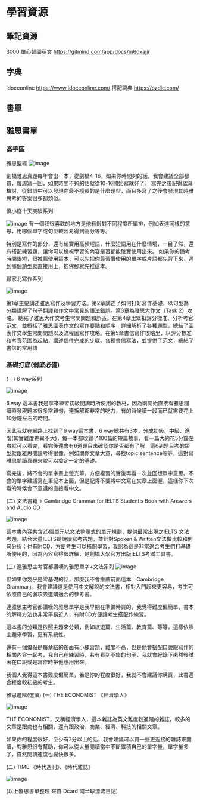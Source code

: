 #  學習資源
## 筆記資源

3000 單心智圖英文 https://gitmind.com/app/docs/m6dkajir

## 字典
ldoceonline https://www.ldoceonline.com/
搭配詞典 https://ozdic.com/

## 書單

## 雅思書單

### 高手區

雅思聖經
![image](https://github.com/PicassoEason/learning_note/assets/87004138/026f1c96-4032-40af-9230-d81fc752eb57)

劍橋雅思真題每年會出一本，從劍橋4-16，如果你時間夠的話，我會建議全部都買，每周寫一回，如果時間不夠的話就從10-16開始寫就好了。
寫完之後記得認真檢討，從錯誤中可以發現你最不擅長的是什麼題型，而且多寫了之後會發現其時雅思考的答案很多都類似。

 慎小嶷十天突破系列
 
 ![image](https://github.com/PicassoEason/learning_note/assets/87004138/8250390b-e968-447f-85db-941c7582d31b)
有一個我很喜歡的地方是他有針對不同程度所編排，例如表達同樣的意思，用哪個單字或句型較容易得到高分等等。

特別是寫作的部分，還有超實用高頻短語，什麼短語用在什麼情境，一目了然，還有搭配練習題，讓你可以檢視學習的內容是否都能確實使用出來。
如果你的備考時間很短，很推薦使用這本，可以先把你最習慣使用的單字或片語都先背下來，遇到哪個題型就直接用上，抱佛腳就先推這本。

顧家北寫作系列

![image](https://github.com/PicassoEason/learning_note/assets/87004138/d90ad3ce-c097-432a-bd59-8c2c992be8c0)

第1章主要講述雅思寫作及學習方法。第2章講述了如何打好寫作基礎，以句型為分類講解了句子翻譯和作文中常見的語法錯誤。第3章為雅思大作文（Task 2）攻略。
總結了雅思大作文考生常問問題和誤區。在第4章里緊扣評分標准、分析考官范文，並概括了雅思圖表作文的寫作要點和順序，詳細解析了各種題型，總結了圖表作文學生常問問題以及流程圖寫作攻略。在第5章書信寫作攻略里，以評分標准和考官范圍為起點，講述信件完成的步驟、各種書信寫法，並提供了范文，總結了書信的常用語

### 基礎打底(弱底必備)
(一) 6 way系列

![image](https://github.com/PicassoEason/learning_note/assets/87004138/93819101-d668-4b20-8489-773eeeba9175)

6 way 這本書我是拿來練習初級閱讀時所使用的教材，因為剛開始直接看雅思閱讀時發現題本很多常難句，連拆解都非常的吃力，有的時候讀一段而已就需要花上10分鐘左右的時間。

因此我就在網路上找到了6 way這本書，6 way總共有3本，分成初級、中級、進階(其實難度差異不大)，每一本都收錄了100篇的短篇故事，看一篇大約花5分鐘左右就可以看完，看完後還會有6道題目來確認你是否都有了解，這6到題目考的類型就跟雅思閱讀考得很像，例如問你文章大意，尋找topic sentence等等，這對寫雅思閱讀真題來說可以奠定一定的基礎。
 
寫完後，將不會的單字畫上螢光筆，方便複習的實後再看一次並回想單字意思。不會的單字建議寫在筆記本上面，但是記得不要將中文寫在文章上面喔，這樣你下次看的時候會下意識的直接看中文。

(二) 文法書籍→ Cambridge Grammar for IELTS Student’s Book with Answers and Audio CD

![image](https://github.com/PicassoEason/learning_note/assets/87004138/65b38033-b8f0-45f9-b63f-d73e79b7e126)

這本書內容共含25個單元以文法整理式的單元規劃，提供最常出現之IELTS 文法考題，結合大量IELTS聽說讀寫考古題，並針對Spoken & Written文法做比較和例句分析；也有附CD，方便考生可以搭配學習，我認為這是非常適合考生們打基礎所使用的，因為內容寫得很詳細，是劍橋大學官方出版IELTS考試工具書。

(三) 連雅思主考官都讚嘆的雅思單字+文法系列
![image](https://github.com/PicassoEason/learning_note/assets/87004138/95bf8b7f-4ebd-4f75-b57f-9d71a9ade079)

但如果你幾乎是零基礎的話，那麼我不會推薦前面這本「Cambridge Grammar」，我會建議還是使用中文解說的文法書，相對入門起來更容易，考生可依照自己的弱項去選購適合的參考書。

連雅思主考官都讚嘆的雅思單字是我早期在準備時買的，我覺得難度偏簡單，書本的解釋方法也非常平易近人，有附CD方便讓考生搭配作練習。

這本書的分類是依照主題來分類，例如旅遊篇、生活篇、教育篇、等等，這樣依照主題來學習，更有系統性。

還有一個優點是每章結的後面有小練習題，難度不高，但是他會搭配口說跟寫作的相關內容一起考，我自己在練習時，若有看到不錯的句子，我就會紀錄下來然後試著在口說或是寫作時把他應用出來。

我個人覺得這本書難度偏簡單，若是你的程度很好，我就不會建議你購買，此書適合程度較初級的考生。

雅思進階(選讀)
(一) THE ECONOMIST 《經濟學人》

![image](https://github.com/PicassoEason/learning_note/assets/87004138/631e3f68-0724-4d1f-864c-9c476ca90774)

THE ECONOMIST，又稱經濟學人，這本雜誌為英文難度較進階的雜誌，較多的文章是跟商也有相關，還有跟政治、商業、經濟、科技的相關文章。

如果你的程度很好，至少有7分以上的話，我會建議可以買一些更近接的雜誌來閱讀，對雅思很有幫助，你可以從大量閱讀當中不斷累積自己的單字量，單字量多了，自然閱讀速度也變快很多。

(二) TIME 《時代週刊》、《時代雜誌》

![image](https://github.com/PicassoEason/learning_note/assets/87004138/8430895d-d4d2-4c47-81fb-db590d731214)

(以上雅思書單整理 來自 Dcard 南半球漂流日記)


